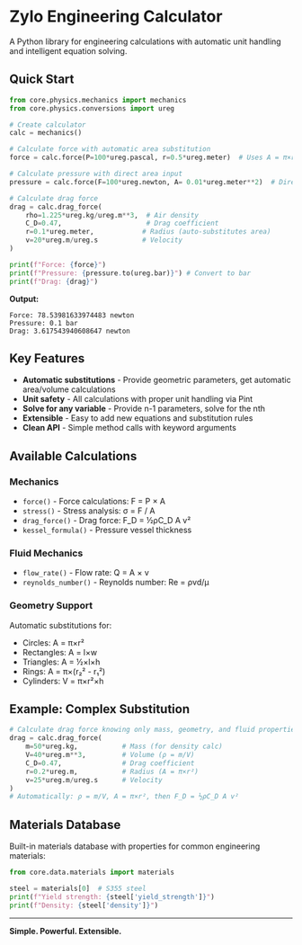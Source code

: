# Zylo Engineering Calculator

A Python library for engineering calculations with automatic unit handling and intelligent equation solving.

## Quick Start

```python
from core.physics.mechanics import mechanics
from core.physics.conversions import ureg

# Create calculator
calc = mechanics()

# Calculate force with automatic area substitution
force = calc.force(P=100*ureg.pascal, r=0.5*ureg.meter)  # Uses A = π×r²

# Calculate pressure with direct area input
pressure = calc.force(F=100*ureg.newton, A= 0.01*ureg.meter**2)  # Direct area input

# Calculate drag force
drag = calc.drag_force(
    rho=1.225*ureg.kg/ureg.m**3,  # Air density
    C_D=0.47,                     # Drag coefficient
    r=0.1*ureg.meter,            # Radius (auto-substitutes area)
    v=20*ureg.m/ureg.s           # Velocity
)

print(f"Force: {force}")
print(f"Pressure: {pressure.to(ureg.bar)}") # Convert to bar
print(f"Drag: {drag}")
```

**Output:**

```
Force: 78.53981633974483 newton
Pressure: 0.1 bar
Drag: 3.617543940608647 newton
```

## Key Features

- **Automatic substitutions** - Provide geometric parameters, get automatic area/volume calculations
- **Unit safety** - All calculations with proper unit handling via Pint
- **Solve for any variable** - Provide n-1 parameters, solve for the nth
- **Extensible** - Easy to add new equations and substitution rules
- **Clean API** - Simple method calls with keyword arguments

## Available Calculations

### Mechanics

- `force()` - Force calculations: F = P × A
- `stress()` - Stress analysis: σ = F / A
- `drag_force()` - Drag force: F_D = ½ρC_D A v²
- `kessel_formula()` - Pressure vessel thickness

### Fluid Mechanics

- `flow_rate()` - Flow rate: Q = A × v
- `reynolds_number()` - Reynolds number: Re = ρvd/μ

### Geometry Support

Automatic substitutions for:

- Circles: A = π×r²
- Rectangles: A = l×w
- Triangles: A = ½×l×h
- Rings: A = π×(r₂² - r₁²)
- Cylinders: V = π×r²×h

## Example: Complex Substitution

```python
# Calculate drag force knowing only mass, geometry, and fluid properties
drag = calc.drag_force(
    m=50*ureg.kg,           # Mass (for density calc)
    V=40*ureg.m**3,         # Volume (ρ = m/V)
    C_D=0.47,               # Drag coefficient
    r=0.2*ureg.m,           # Radius (A = π×r²)
    v=25*ureg.m/ureg.s      # Velocity
)
# Automatically: ρ = m/V, A = π×r², then F_D = ½ρC_D A v²
```

## Materials Database

Built-in materials database with properties for common engineering materials:

```python
from core.data.materials import materials

steel = materials[0]  # S355 steel
print(f"Yield strength: {steel['yield_strength']}")
print(f"Density: {steel['density']}")
```

---

**Simple. Powerful. Extensible.**
